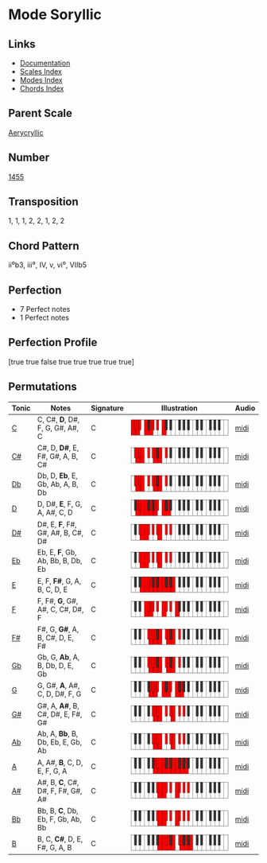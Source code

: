 # Mode Soryllic

## Links

- [Documentation](README.md)
- [Scales Index](Scales.md)
- [Modes Index](Modes.md)
- [Chords Index](Chords.md)

## Parent Scale

[Aerycryllic](ScaleAerycryllic.md)

## Number

[1455](https://ianring.com/musictheory/scales/1455)

## Transposition

1, 1, 1, 2, 2, 1, 2, 2

## Chord Pattern

ii⁰b3, iii⁰, IV, v, vi⁰, VIIb5

## Perfection

- 7 Perfect notes
- 1 Perfect notes

## Perfection Profile

[true true false true true true true true]

## Permutations

| Tonic | Notes | Signature | Illustration | Audio |
|-------|-------|-----------|--------------|-------|
| [C](ModeCNaturalSoryllic.md) | C, C#, **D**, D#, F, G, G#, A#, C | C | ![CNaturalSoryllic](ModeCNaturalSoryllic.png) | [midi](https://github.com/edipermadi/music/blob/main/docs/ModeCNaturalSoryllic.mid?raw=true) |
| [C#](ModeCSharpSoryllic.md) | C#, D, **D#**, E, F#, G#, A, B, C# | C | ![CSharpSoryllic](ModeCSharpSoryllic.png) | [midi](https://github.com/edipermadi/music/blob/main/docs/ModeCSharpSoryllic.mid?raw=true) |
| [Db](ModeDFlatSoryllic.md) | Db, D, **Eb**, E, Gb, Ab, A, B, Db | C | ![DFlatSoryllic](ModeDFlatSoryllic.png) | [midi](https://github.com/edipermadi/music/blob/main/docs/ModeDFlatSoryllic.mid?raw=true) |
| [D](ModeDNaturalSoryllic.md) | D, D#, **E**, F, G, A, A#, C, D | C | ![DNaturalSoryllic](ModeDNaturalSoryllic.png) | [midi](https://github.com/edipermadi/music/blob/main/docs/ModeDNaturalSoryllic.mid?raw=true) |
| [D#](ModeDSharpSoryllic.md) | D#, E, **F**, F#, G#, A#, B, C#, D# | C | ![DSharpSoryllic](ModeDSharpSoryllic.png) | [midi](https://github.com/edipermadi/music/blob/main/docs/ModeDSharpSoryllic.mid?raw=true) |
| [Eb](ModeEFlatSoryllic.md) | Eb, E, **F**, Gb, Ab, Bb, B, Db, Eb | C | ![EFlatSoryllic](ModeEFlatSoryllic.png) | [midi](https://github.com/edipermadi/music/blob/main/docs/ModeEFlatSoryllic.mid?raw=true) |
| [E](ModeENaturalSoryllic.md) | E, F, **F#**, G, A, B, C, D, E | C | ![ENaturalSoryllic](ModeENaturalSoryllic.png) | [midi](https://github.com/edipermadi/music/blob/main/docs/ModeENaturalSoryllic.mid?raw=true) |
| [F](ModeFNaturalSoryllic.md) | F, F#, **G**, G#, A#, C, C#, D#, F | C | ![FNaturalSoryllic](ModeFNaturalSoryllic.png) | [midi](https://github.com/edipermadi/music/blob/main/docs/ModeFNaturalSoryllic.mid?raw=true) |
| [F#](ModeFSharpSoryllic.md) | F#, G, **G#**, A, B, C#, D, E, F# | C | ![FSharpSoryllic](ModeFSharpSoryllic.png) | [midi](https://github.com/edipermadi/music/blob/main/docs/ModeFSharpSoryllic.mid?raw=true) |
| [Gb](ModeGFlatSoryllic.md) | Gb, G, **Ab**, A, B, Db, D, E, Gb | C | ![GFlatSoryllic](ModeGFlatSoryllic.png) | [midi](https://github.com/edipermadi/music/blob/main/docs/ModeGFlatSoryllic.mid?raw=true) |
| [G](ModeGNaturalSoryllic.md) | G, G#, **A**, A#, C, D, D#, F, G | C | ![GNaturalSoryllic](ModeGNaturalSoryllic.png) | [midi](https://github.com/edipermadi/music/blob/main/docs/ModeGNaturalSoryllic.mid?raw=true) |
| [G#](ModeGSharpSoryllic.md) | G#, A, **A#**, B, C#, D#, E, F#, G# | C | ![GSharpSoryllic](ModeGSharpSoryllic.png) | [midi](https://github.com/edipermadi/music/blob/main/docs/ModeGSharpSoryllic.mid?raw=true) |
| [Ab](ModeAFlatSoryllic.md) | Ab, A, **Bb**, B, Db, Eb, E, Gb, Ab | C | ![AFlatSoryllic](ModeAFlatSoryllic.png) | [midi](https://github.com/edipermadi/music/blob/main/docs/ModeAFlatSoryllic.mid?raw=true) |
| [A](ModeANaturalSoryllic.md) | A, A#, **B**, C, D, E, F, G, A | C | ![ANaturalSoryllic](ModeANaturalSoryllic.png) | [midi](https://github.com/edipermadi/music/blob/main/docs/ModeANaturalSoryllic.mid?raw=true) |
| [A#](ModeASharpSoryllic.md) | A#, B, **C**, C#, D#, F, F#, G#, A# | C | ![ASharpSoryllic](ModeASharpSoryllic.png) | [midi](https://github.com/edipermadi/music/blob/main/docs/ModeASharpSoryllic.mid?raw=true) |
| [Bb](ModeBFlatSoryllic.md) | Bb, B, **C**, Db, Eb, F, Gb, Ab, Bb | C | ![BFlatSoryllic](ModeBFlatSoryllic.png) | [midi](https://github.com/edipermadi/music/blob/main/docs/ModeBFlatSoryllic.mid?raw=true) |
| [B](ModeBNaturalSoryllic.md) | B, C, **C#**, D, E, F#, G, A, B | C | ![BNaturalSoryllic](ModeBNaturalSoryllic.png) | [midi](https://github.com/edipermadi/music/blob/main/docs/ModeBNaturalSoryllic.mid?raw=true) |

